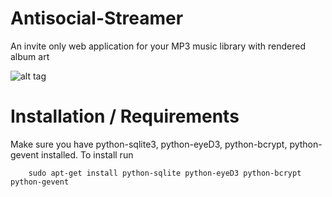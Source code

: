 Antisocial-Streamer
===================

An invite only web application for your MP3 music library with rendered album art

![alt tag](http://i1306.photobucket.com/albums/s570/david4shure/antisocial_streamer_zpsf1a7aa12.png)


Installation / Requirements
===========================

Make sure you have python-sqlite3, python-eyeD3, python-bcrypt, python-gevent installed.
  To install run 
```shell
    sudo apt-get install python-sqlite python-eyeD3 python-bcrypt python-gevent
```
